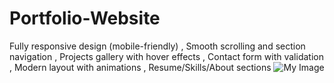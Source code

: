 # Portfolio-Website
Fully responsive design (mobile-friendly)  , Smooth scrolling and section navigation  , Projects gallery with hover effects , Contact form with validation  , Modern layout with animations  , Resume/Skills/About sections
<img src="C:\Users\HP\OneDrive\Pictures\Screenshotsg" alt="My Image" />
